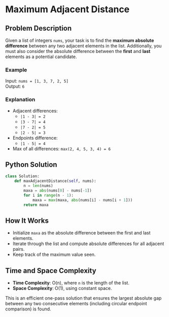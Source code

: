 # Maximum Adjacent Distance

## Problem Description

Given a list of integers `nums`, your task is to find the **maximum absolute difference** between any two adjacent elements in the list. Additionally, you must also consider the absolute difference between the **first** and **last** elements as a potential candidate.

### Example

Input: `nums = [1, 3, 7, 2, 5]`  
Output: `6`

### Explanation

- Adjacent differences:
  - `|1 - 3| = 2`
  - `|3 - 7| = 4`
  - `|7 - 2| = 5`
  - `|2 - 5| = 3`
- Endpoints difference:
  - `|1 - 5| = 4`
- Max of all differences: `max(2, 4, 5, 3, 4) = 6`

## Python Solution

```python
class Solution:
    def maxAdjacentDistance(self, nums):
        n = len(nums)
        maxa = abs(nums[0] - nums[-1])
        for i in range(n - 1):
            maxa = max(maxa, abs(nums[i] - nums[i + 1]))
        return maxa
```

## How It Works

- Initialize `maxa` as the absolute difference between the first and last elements.
- Iterate through the list and compute absolute differences for all adjacent pairs.
- Keep track of the maximum value seen.

## Time and Space Complexity

- **Time Complexity**: O(n), where `n` is the length of the list.
- **Space Complexity**: O(1), using constant space.

This is an efficient one-pass solution that ensures the largest absolute gap between any two consecutive elements (including circular endpoint comparison) is found.
